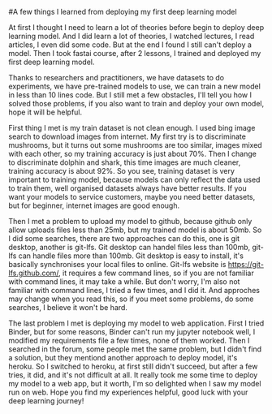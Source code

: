 #A few things I learned from deploying my first deep learning model

At first I thought I need to learn a lot of theories before begin to deploy deep learning model. And I did learn a lot of theories, I watched lectures, I read articles, I even did some code. But at the end I found I still can't deploy a model. Then I took fastai course, after 2 lessons, I trained and deployed my first deep learning model.

Thanks to researchers and practitioners, we have datasets to do experiments, we have pre-trained models to use, we can train a new model in less than 10 lines code. But I still met a few obstacles, I'll tell you how I solved those problems, if you also want to train and deploy your own model, hope it will be helpful.

First thing I met is my train dataset is not clean enough. I used bing image search to download images from internet. My first try is to discriminate mushrooms, but it turns out some mushrooms are too similar, images mixed with each other, so my training accuracy is just about 70%. Then I change to discriminate dolphin and shark, this time images are much cleaner, training accuracy is about 92%. So you see, training dataset is very important to training model, because models can only reflect the data used to train them, well organised datasets always have better results. If you want your models to service customers, maybe you need better datasets, but for beginner, internet images are good enough.

Then I met a problem to upload my model to github, because github only allow uploads files less than 25mb, but my trained model is about 50mb. So I did some searches, there are two approaches can do this, one is git desktop, another is git-lfs. Git desktop can handel files less than 100mb, git-lfs can handle files more than 100mb. Git desktop is easy to install, it's basically synchronises your local files to online. Git-lfs website is https://git-lfs.github.com/, it requires a few command lines, so if you are not familiar with command lines, it may take a while. But don't worry, I'm also not familiar with command lines, I tried a few times, and I did it. And approches may change when you read this, so if you meet some problems, do some searches, I believe it won't be hard.

The last problem I met is deploying my model to web application. First I tried Binder, but for some reasons, Binder can't run my jupyter notebook well, I modified my requirements file a few times, none of them worked. Then I searched in the forum, some people met the same problem, but I didn't find a solution, but they mentiond another approach to deploy model, it's heroku. So I switched to heroku, at first still didn't succeed, but after a few tries, it did, and it's not difficult at all. It really took me some time to deploy my model to a web app, but it worth, I'm so delighted when I saw my model run on web. Hope you find my experiences helpful, good luck with your deep learning journey!

